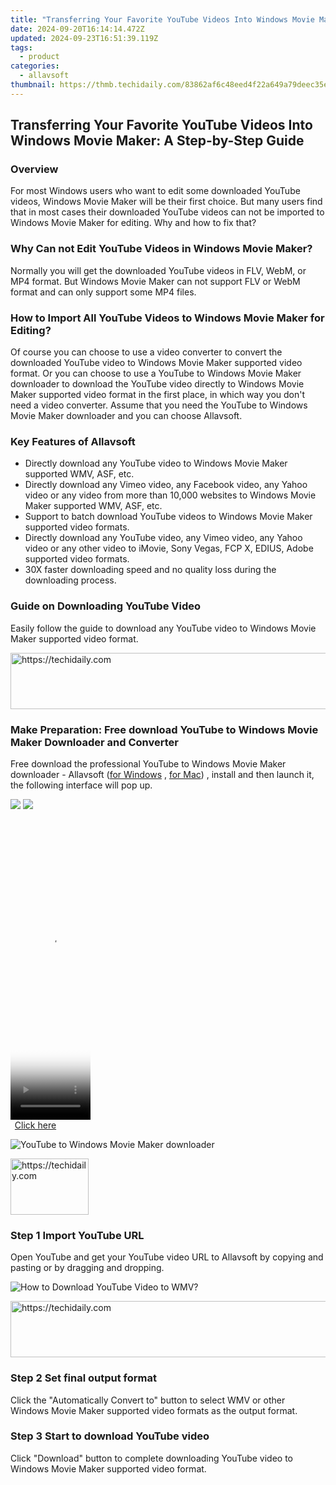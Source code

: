 ```yaml
---
title: "Transferring Your Favorite YouTube Videos Into Windows Movie Maker: A Step-by-Step Guide"
date: 2024-09-20T16:14:14.472Z
updated: 2024-09-23T16:51:39.119Z
tags:
  - product
categories:
  - allavsoft
thumbnail: https://thmb.techidaily.com/83862af6c48eed4f22a649a79deec35e1e15bdc44c6b305417ce32effff185ec.jpg
---
```


## Transferring Your Favorite YouTube Videos Into Windows Movie Maker: A Step-by-Step Guide

### Overview

For most Windows users who want to edit some downloaded YouTube videos, Windows Movie Maker will be their first choice. But many users find that in most cases their downloaded YouTube videos can not be imported to Windows Movie Maker for editing. Why and how to fix that?

### Why Can not Edit YouTube Videos in Windows Movie Maker?

Normally you will get the downloaded YouTube videos in FLV, WebM, or MP4 format. But Windows Movie Maker can not support FLV or WebM format and can only support some MP4 files.

### How to Import All YouTube Videos to Windows Movie Maker for Editing?

Of course you can choose to use a video converter to convert the downloaded YouTube video to Windows Movie Maker supported video format. Or you can choose to use a YouTube to Windows Movie Maker downloader to download the YouTube video directly to Windows Movie Maker supported video format in the first place, in which way you don't need a video converter. Assume that you need the YouTube to Windows Movie Maker downloader and you can choose Allavsoft.

### Key Features of Allavsoft

* Directly download any YouTube video to Windows Movie Maker supported WMV, ASF, etc.
* Directly download any Vimeo video, any Facebook video, any Yahoo video or any video from more than 10,000 websites to Windows Movie Maker supported WMV, ASF, etc.
* Support to batch download YouTube videos to Windows Movie Maker supported video formats.
* Directly download any YouTube video, any Vimeo video, any Yahoo video or any other video to iMovie, Sony Vegas, FCP X, EDIUS, Adobe supported video formats.
* 30X faster downloading speed and no quality loss during the downloading process.

### Guide on Downloading YouTube Video

Easily follow the guide to download any YouTube video to Windows Movie Maker supported video format.

<!-- affiliate ads begin -->
<a href="https://appsumo.8odi.net/c/5597632/2105863/7443" target="_top" id="2105863">
  <img src="//a.impactradius-go.com/display-ad/7443-2105863" border="0" alt="https://techidaily.com" width="728" height="90"/>
</a>
<img height="0" width="0" src="https://appsumo.8odi.net/i/5597632/2105863/7443" style="position:absolute;visibility:hidden;" border="0" />
<!-- affiliate ads end -->

### Make Preparation: Free download YouTube to Windows Movie Maker Downloader and Converter

Free download the professional YouTube to Windows Movie Maker downloader - Allavsoft ([for Windows](https://tools.techidaily.com/allavsoft/products/) , [for Mac](https://tools.techidaily.com/allavsoft/products/)) , install and then launch it, the following interface will pop up.

[![](https://www.allavsoft.com/how-to/../images/how-to/free-download-win.jpg)](https://tools.techidaily.com/allavsoft/products/) [![](https://www.allavsoft.com/how-to/../images/how-to/free-download-mac.jpg)](https://tools.techidaily.com/allavsoft/products/)

<!-- affiliate ads begin -->
<span id="1975648">
					<video width="128" height="480" style="cursor:pointer"
           poster="//a.impactradius-go.com/display-clicktoplayimage/1975648.png"
           onclick="if(!this.playClicked){this.play();this.setAttribute('controls',true);this.playClicked=true;}">
	   <source src="//a.impactradius-go.com/display-ad/22993-1975648">
	   <img src="//a.impactradius-go.com/display-clicktoplayimage/1975648.png" style="border: none; height: 100%; width: 100%; object-fit: contain">
	</video>
	<div style="width:80px;text-align:center"><a href="javascript:window.open(decodeURIComponent('https%3A%2F%2Fhomestyler.sjv.io%2Fc%2F5597632%2F1975648%2F22993'), '_blank');void(0);">Click here</a></div>
</span>
<img height="0" width="0" src="https://imp.pxf.io/i/5597632/1975648/22993" style="position:absolute;visibility:hidden;" border="0" />
<!-- affiliate ads end -->

![YouTube to Windows Movie Maker downloader](https://www.allavsoft.com/how-to/../images/allavsoft/screen-shot-600.jpg)

<!-- affiliate ads begin -->
<a href="https://25home.pxf.io/c/5597632/2148637/16836" target="_top" id="2148637">
  <img src="//a.impactradius-go.com/display-ad/16836-2148637" border="0" alt="https://techidaily.com" width="125" height="90"/>
</a>
<img height="0" width="0" src="https://25home.pxf.io/i/5597632/2148637/16836" style="position:absolute;visibility:hidden;" border="0" />
<!-- affiliate ads end -->

### Step 1 Import YouTube URL

Open YouTube and get your YouTube video URL to Allavsoft by copying and pasting or by dragging and dropping.

![How to Download YouTube Video to WMV?](https://www.allavsoft.com/how-to/../images/how-to/download-rtmp-video/download-rtmp-video.jpg)

<!-- affiliate ads begin -->
<a href="https://appsumo.8odi.net/c/5597632/2082533/7443" target="_top" id="2082533">
  <img src="//a.impactradius-go.com/display-ad/7443-2082533" border="0" alt="https://techidaily.com" width="728" height="90"/>
</a>
<img height="0" width="0" src="https://appsumo.8odi.net/i/5597632/2082533/7443" style="position:absolute;visibility:hidden;" border="0" />
<!-- affiliate ads end -->

### Step 2 Set final output format

Click the "Automatically Convert to" button to select WMV or other Windows Movie Maker supported video formats as the output format.

### Step 3 Start to download YouTube video

Click "Download" button to complete downloading YouTube video to Windows Movie Maker supported video format.

<ins class="adsbygoogle"
     style="display:block"
     data-ad-format="autorelaxed"
     data-ad-client="ca-pub-7571918770474297"
     data-ad-slot="1223367746"></ins>

<ins class="adsbygoogle"
     style="display:block"
     data-ad-client="ca-pub-7571918770474297"
     data-ad-slot="8358498916"
     data-ad-format="auto"
     data-full-width-responsive="true"></ins>



